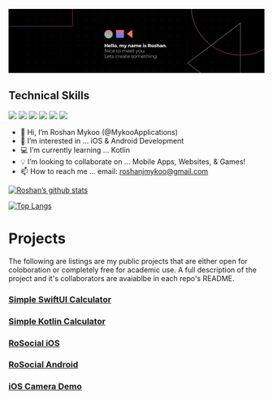 ![banner](https://raw.githubusercontent.com/MykooApplications/MykooApplications/main/Black%20Technology%20LinkedIn%20Banner.png)

<h2>Technical Skills</h2>

![](https://img.shields.io/badge/iOS-000000?style=for-the-badge&logo=ios&logoColor=white)
![](https://img.shields.io/badge/Android-3DDC84?style=for-the-badge&logo=android&logoColor=white)
![](https://img.shields.io/badge/Swift-FA7343?style=for-the-badge&logo=swift&logoColor=white)
![](https://img.shields.io/badge/Java-ED8B00?style=for-the-badge&logo=java&logoColor=white)
![](https://img.shields.io/badge/HTML5-E34F26?style=for-the-badge&logo=html5&logoColor=white)
![](https://img.shields.io/badge/CSS3-1572B6?style=for-the-badge&logo=css3&logoColor=white)


<!-- ![]()
![]()
![]()
![]()
![]() -->

- 👋 Hi, I’m Roshan Mykoo (@MykooApplications)
- 👀 I’m interested in ... iOS & Android Development
- 💻 I’m currently learning ... Kotlin
- 💡 I’m looking to collaborate on ... Mobile Apps, Websites, & Games!
- 📫 How to reach me ... email: roshanjmykoo@gmail.com



[![Roshan’s github stats](https://github-readme-stats.vercel.app/api?username=MykooApplications)](https://github.com/MykooApplications)

[![Top Langs](https://github-readme-stats.vercel.app/api/top-langs/?username=MykooApplications&layout=compact)](https://github.com/MykooApplications)

<!---
MykooApplications/MykooApplications is a ✨ special ✨ repository because its `README.md` (this file) appears on your GitHub profile.
You can click the Preview link to take a look at your changes.
--->

<h1>Projects</h1>
The following are listings are my public projects that are either open for coloboration or completely free for academic use. A full description of the project and it's collaborators are avaiablbe in each repo's README.
<h3> <a href="https://github.com/MykooApplications/Simple-Calc-SwiftUI"> Simple SwiftUI Calculator </a> </h3>
<h3> <a href="https://github.com/MykooApplications/Android-Kotlin-Calculator"> Simple Kotlin Calculator </a> </h3>
<h3> <a href="https://github.com/MykooApplications/RoSocial"> RoSocial iOS </a> </h3>
<h3> <a href="https://github.com/MykooApplications/Rocial-Android"> RoSocial Android </a> </h3>
<h3> <a href="https://github.com/MykooApplications/iOS-Camera-Demo"> iOS Camera Demo </a> </h3>

<!-- <h3>ASDF</h3>
<h4>ASDF</h4>
<h5>ASDF</h5>
<h6>ASDF</h6> -->
